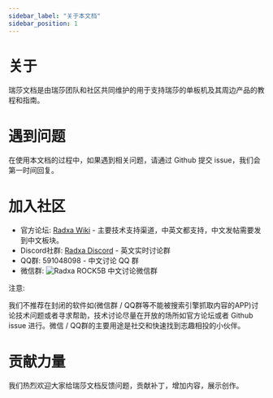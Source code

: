 ```yaml
---
sidebar_label: "关于本文档"
sidebar_position: 1
---
```


# 关于

瑞莎文档是由瑞莎团队和社区共同维护的用于支持瑞莎的单板机及其周边产品的教程和指南。

# 遇到问题

在使用本文档的过程中，如果遇到相关问题，请通过 Github 提交 issue，我们会第一时间回复。

# 加入社区

- 官方论坛: [Radxa Wiki](http://forum.radxa.com) - 主要技术支持渠道，中英文都支持，中文发帖需要发到中文板块。
- Discord社群: [Radxa Discord](https://rock.sh/go) - 英文实时讨论群
- QQ群: 591048098 - 中文讨论 QQ 群
- 微信群: ![Radxa ROCK5B](/zh/img/wechat_group/ROCK5B.png) 中文讨论微信群

注意:

我们不推荐在封闭的软件如(微信群 / QQ群等不能被搜索引擎抓取内容的APP)讨论技术问题或者寻求帮助，技术讨论尽量在开放的场所如官方论坛或者 Github issue 进行。微信 / QQ群的主要用途是社交和快速找到志趣相投的小伙伴。

# 贡献力量

我们热烈欢迎大家给瑞莎文档反馈问题，贡献补丁，增加内容，展示创作。
